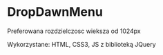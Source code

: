# DropDawnMenu
Preferowana rozdzielczosc wieksza od 1024px

Wykorzystane: HTML, CSS3, JS z biblioteką JQuery 
